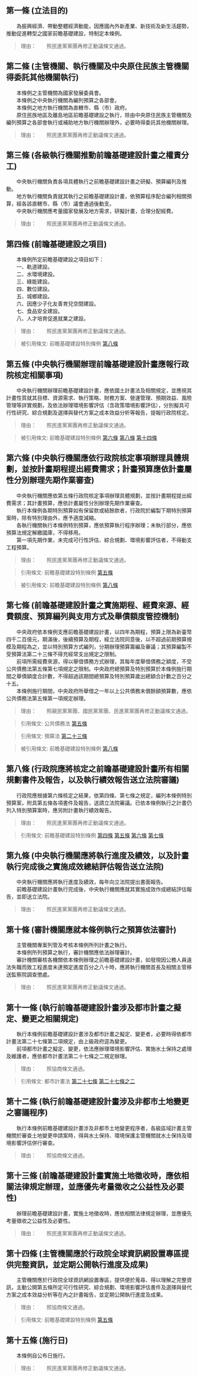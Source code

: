 第一條 (立法目的)
-----------------
　　為振興經濟、帶動整體經濟動能，因應國內外新產業、新技術及新生活趨勢，推動促進轉型之國家前瞻基礎建設，特制定本條例。  
> 理由：　　照民進黨黨團再修正動議條文通過。



第二條 (主管機關、執行機關及中央原住民族主管機關得委託其他機關執行)
-------------------------------------------------------------------
　　本條例之主管機關為國家發展委員會。  
　　本條例之中央執行機關為編列預算之各部會。  
　　本條例之地方執行機關為直轄市、縣（市）政府。  
　　原住民族地區及離島地區前瞻基礎建設之執行，除由中央原住民族主管機關及編列預算之各部會執行或補助地方執行機關辦理外，必要時得委託其他機關辦理。  
> 理由：　　照民進黨黨團再修正動議條文通過。



第三條 (各級執行機關推動前瞻基礎建設計畫之權責分工)
---------------------------------------------------
　　中央執行機關負責各項具體執行之前瞻基礎建設計畫之研擬、預算編列及推動。  
　　地方執行機關負責就其執行之前瞻基礎建設計畫，依預算程序配合編列相關預算，經各該直轄市、縣（市）議會通過後動支。  
　　中央執行機關應考量國家發展及地方需求，研擬計畫，合理分配經費。  
> 理由：　　照民進黨黨團再修正動議條文通過。



第四條 (前瞻基礎建設之項目)
---------------------------
　　本條例所定前瞻基礎建設之項目如下：  
　　一、軌道建設。  
　　二、水環境建設。  
　　三、綠能建設。  
　　四、數位建設。  
　　五、城鄉建設。  
　　六、因應少子化友善育兒空間建設。  
　　七、食品安全建設。  
　　八、人才培育促進就業之建設。  
> 理由：　　照民進黨黨團再修正動議條文通過。

> 被引用條文: 前瞻基礎建設特別條例 [第八條](../../交通建設/工程管理/前瞻基礎建設特別條例.md#第八條-行政院應將核定之前瞻基礎建設計畫所有相關規劃書件及報告，以及執行績效報告送立法院審議)



第五條 (中央執行機關辦理前瞻基礎建設計畫應報行政院核定相關事項)
---------------------------------------------------------------
　　中央執行機關辦理前瞻基礎建設計畫，應依國土計畫法及相關規定，並應視其計畫性質就其目標、資源需求、執行策略、財務方案、營運管理、預期效益、風險管理等詳實規劃，及依法辦理環境影響評估（含政策環境影響評估），分別擬具可行性研究、綜合規劃及選擇與替代方案之成本效益分析等報告，提報行政院核定。  
> 理由：　　照民進黨黨團再修正動議條文通過。

> 被引用條文: 前瞻基礎建設特別條例 [第六條](../../交通建設/工程管理/前瞻基礎建設特別條例.md#第六條-中央執行機關應依行政院核定事項辦理具體規劃，並按計畫期程提出經費需求；計畫預算應依計畫屬性分別辦理先期作業審查) [第八條](../../交通建設/工程管理/前瞻基礎建設特別條例.md#第八條-行政院應將核定之前瞻基礎建設計畫所有相關規劃書件及報告，以及執行績效報告送立法院審議) [第十四條](../../交通建設/工程管理/前瞻基礎建設特別條例.md#第十四條-主管機關應於行政院全球資訊網設置專區提供完整資訊，並定期公開執行進度及成果)



第六條 (中央執行機關應依行政院核定事項辦理具體規劃，並按計畫期程提出經費需求；計畫預算應依計畫屬性分別辦理先期作業審查)
-----------------------------------------------------------------------------------------------------------------------
　　中央執行機關應依第五條行政院核定事項辦理具體規劃，並按計畫期程提出經費需求；其計畫預算，應依計畫屬性分別辦理先期作業審查。  
　　執行本條例各期特別預算如有保留款或結餘款者，行政院於編製下期特別預算案時，除有特別理由外，應予適度減縮。  
　　各執行機關執行本條例特別預算，應依預算執行程序辦理；未執行部分，應依預算法規定解繳國庫，不得移用。  
　　第一項先期作業，未完成可行性評估、綜合規劃、環境影響評估者，不得動支工程預算。  
> 理由：　　照民進黨黨團再修正動議條文通過。

> 引用條文: 前瞻基礎建設特別條例 [第五條](../../交通建設/工程管理/前瞻基礎建設特別條例.md#第五條-中央執行機關辦理前瞻基礎建設計畫應報行政院核定相關事項)

> 被引用條文: 前瞻基礎建設特別條例 [第八條](../../交通建設/工程管理/前瞻基礎建設特別條例.md#第八條-行政院應將核定之前瞻基礎建設計畫所有相關規劃書件及報告，以及執行績效報告送立法院審議)



第七條 (前瞻基礎建設計畫之實施期程、經費來源、經費額度、預算編列與支用方式及舉債額度管控機制)
---------------------------------------------------------------------------------------------
　　中央政府依本條例支應前瞻基礎建設計畫，以四年為期程，預算上限為新臺幣四千二百億元，期滿後，後續預算及期程，經立法院同意後，以不超過前期預算規模及期程為之，並以特別預算方式編列，分期辦理預算籌編及審議；其預算編製不受預算法第二十三條不得充經常支出規定之限制。  
　　前項所需經費來源，得以舉借債務方式辦理，其每年度舉借債務之額度，不受公共債務法第五條第七項規定之限制。中央政府總預算及特別預算於本條例施行期間之舉債額度合計數，不得超過該期間總預算及特別預算歲出總額合計數之百分之十五。  
　　本條例施行期間，中央政府所舉借之一年以上公共債務未償餘額預算數，應依公共債務法第五條第一項規定辦理。  
> 理由：　　照親民黨黨團、國民黨黨團、民進黨黨團再修正動議條文通過。

> 引用條文: 公共債務法 [第五條](../../財政金融/國庫/公共債務法.md#第五條-)

> 引用條文: 預算法 [第二十三條](../../主計/預算/預算法.md#第二十三條-)

> 被引用條文: 前瞻基礎建設特別條例 [第八條](../../交通建設/工程管理/前瞻基礎建設特別條例.md#第八條-行政院應將核定之前瞻基礎建設計畫所有相關規劃書件及報告，以及執行績效報告送立法院審議)



第八條 (行政院應將核定之前瞻基礎建設計畫所有相關規劃書件及報告，以及執行績效報告送立法院審議)
---------------------------------------------------------------------------------------------
　　行政院應根據第六條核定之結果，依第四條、第七條之規定，編列本條例特別預算案，附具第五條各項書件及報告，送請立法院審議。已依本條例執行之計畫仍列入特別預算案時，應另附計畫執行績效報告。  
> 理由：　　照民進黨黨團再修正動議條文通過。

> 引用條文: 前瞻基礎建設特別條例 [第四條](../../交通建設/工程管理/前瞻基礎建設特別條例.md#第四條-前瞻基礎建設之項目) [第五條](../../交通建設/工程管理/前瞻基礎建設特別條例.md#第五條-中央執行機關辦理前瞻基礎建設計畫應報行政院核定相關事項) [第六條](../../交通建設/工程管理/前瞻基礎建設特別條例.md#第六條-中央執行機關應依行政院核定事項辦理具體規劃，並按計畫期程提出經費需求；計畫預算應依計畫屬性分別辦理先期作業審查) [第七條](../../交通建設/工程管理/前瞻基礎建設特別條例.md#第七條-前瞻基礎建設計畫之實施期程、經費來源、經費額度、預算編列與支用方式及舉債額度管控機制)



第九條 (中央執行機關應將執行進度及績效，以及計畫執行完成後之實施成效總結評估報告送立法院)
-----------------------------------------------------------------------------------------
　　中央執行機關應將執行進度及績效，每年向立法院提出書面報告。  
　　前瞻基礎建設計畫執行完成後，中央執行機關應就其實施成效作成總結評估報告，並即送立法院。  
> 理由：　　照民進黨黨團再修正動議條文通過。



第十條 (審計機關應就本條例執行之預算依法審計)
---------------------------------------------
　　主管機關專案列管及考核本條例所列計畫之執行。  
　　本條例所列預算之執行，審計機關應依法辦理審計。  
　　審計機關審核各機關依本條例辦理之前瞻基礎建設計畫，如發現因公務人員違法失職而致工程進度未達預定進度百分之八十時，應將執行機關首長及相關主管移送監察院調查懲處。  
> 理由：　　照民進黨黨團再修正動議條文通過。



第十一條 (執行前瞻基礎建設計畫涉及都市計畫之擬定、變更之相關規定)
-----------------------------------------------------------------
　　執行本條例前瞻基礎建設計畫涉及都市計畫之擬定、變更者，必要時得依都市計畫法第二十七條第二項規定，由上級政府逕為變更。  
　　前項都市計畫之擬定、變更，依法應辦理環境影響評估、實施水土保持之處理及維護者，應依都市計畫法第二十七條之二規定辦理。  
> 理由：　　照協商條文通過。

> 引用條文: 都市計畫法 [第二十七條](../../交通建設/營建/都市計畫法.md#第二十七條-) [第二十七條之二](../../交通建設/營建/都市計畫法.md#第二十七條之二)



第十二條 (執行前瞻基礎建設計畫涉及非都市土地變更之審議程序)
-----------------------------------------------------------
　　執行本條例前瞻基礎建設計畫涉及非都市土地變更程序者，各級區域計畫主管機關於審查土地變更申請案時，得與水土保持、環境保護主管機關就水土保持及環境影響評估併行審查。  
> 理由：　　照協商條文通過。



第十三條 (前瞻基礎建設計畫實施土地徵收時，應依相關法律規定辦理，並應優先考量徵收之公益性及必要性)
-------------------------------------------------------------------------------------------------
　　辦理前瞻基礎建設計畫，實施土地徵收時，應依相關法律規定辦理，並應優先考量徵收之公益性及必要性。  
> 理由：　　照民進黨黨團再修正動議條文通過。



第十四條 (主管機關應於行政院全球資訊網設置專區提供完整資訊，並定期公開執行進度及成果)
-------------------------------------------------------------------------------------
　　主管機關應於行政院全球資訊網設置專區，提供便於蒐尋、得以理解之完整資訊，主動公開第五條所定可行性研究、綜合規劃、環境影響評估書件及選擇與替代方案之成本效益分析等在內之計畫報告，並定期公開執行進度及成果。  
> 理由：　　照協商條文通過。

> 引用條文: 前瞻基礎建設特別條例 [第五條](../../交通建設/工程管理/前瞻基礎建設特別條例.md#第五條-中央執行機關辦理前瞻基礎建設計畫應報行政院核定相關事項)



第十五條 (施行日)
-----------------
　　本條例自公布日施行。  
> 理由：　　照民進黨黨團再修正動議條文通過。